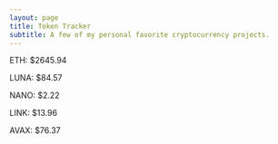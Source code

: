 ```yaml
---
layout: page
title: Token Tracker
subtitle: A few of my personal favorite cryptocurrency projects.
---
```


<!--BEGINCRYPTOINPUT-->
ETH: $2645.94

LUNA: $84.57

NANO: $2.22

LINK: $13.96

AVAX: $76.37

<!--ENDCRYPTOINPUT-->
